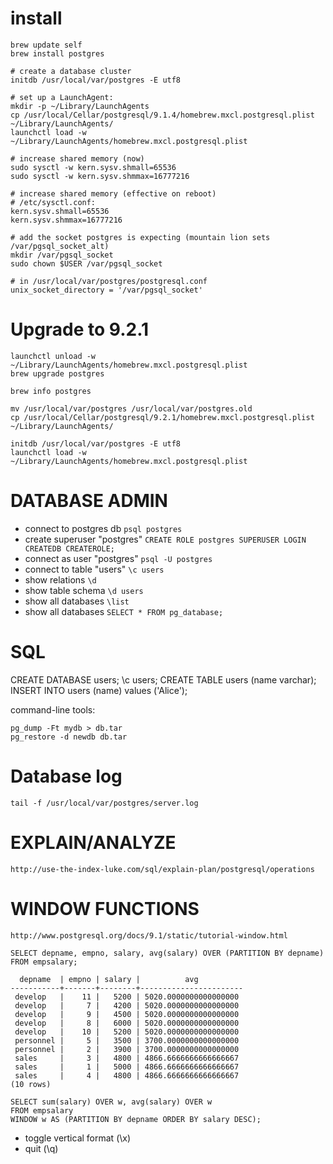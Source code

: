 # install

	brew update self
	brew install postgres

    # create a database cluster
	initdb /usr/local/var/postgres -E utf8

	# set up a LaunchAgent:
    mkdir -p ~/Library/LaunchAgents
    cp /usr/local/Cellar/postgresql/9.1.4/homebrew.mxcl.postgresql.plist ~/Library/LaunchAgents/
    launchctl load -w ~/Library/LaunchAgents/homebrew.mxcl.postgresql.plist

    # increase shared memory (now)
    sudo sysctl -w kern.sysv.shmall=65536
    sudo sysctl -w kern.sysv.shmmax=16777216

    # increase shared memory (effective on reboot)
    # /etc/sysctl.conf:
    kern.sysv.shmall=65536
    kern.sysv.shmmax=16777216

    # add the socket postgres is expecting (mountain lion sets /var/pgsql_socket_alt)
    mkdir /var/pgsql_socket
    sudo chown $USER /var/pgsql_socket

    # in /usr/local/var/postgres/postgresql.conf
    unix_socket_directory = '/var/pgsql_socket'

# Upgrade to 9.2.1

    launchctl unload -w ~/Library/LaunchAgents/homebrew.mxcl.postgresql.plist
    brew upgrade postgres

    brew info postgres

    mv /usr/local/var/postgres /usr/local/var/postgres.old
    cp /usr/local/Cellar/postgresql/9.2.1/homebrew.mxcl.postgresql.plist ~/Library/LaunchAgents/

    initdb /usr/local/var/postgres -E utf8
    launchctl load -w ~/Library/LaunchAgents/homebrew.mxcl.postgresql.plist


# DATABASE ADMIN

* connect to postgres db      `psql postgres`
* create superuser "postgres" `CREATE ROLE postgres SUPERUSER LOGIN CREATEDB CREATEROLE;`
* connect as user "postgres"  `psql -U postgres`
* connect to table "users"    `\c users`
* show relations              `\d`
* show table schema           `\d users`
* show all databases          `\list`
* show all databases          `SELECT * FROM pg_database;`

# SQL

  CREATE DATABASE users;
  \c users;
  CREATE TABLE users (name varchar);
  INSERT INTO users (name) values ('Alice');


command-line tools:

    pg_dump -Ft mydb > db.tar
    pg_restore -d newdb db.tar


# Database log

    tail -f /usr/local/var/postgres/server.log


# EXPLAIN/ANALYZE

    http://use-the-index-luke.com/sql/explain-plan/postgresql/operations

# WINDOW FUNCTIONS

    http://www.postgresql.org/docs/9.1/static/tutorial-window.html

    SELECT depname, empno, salary, avg(salary) OVER (PARTITION BY depname) FROM empsalary;

      depname  | empno | salary |          avg
    -----------+-------+--------+-----------------------
     develop   |    11 |   5200 | 5020.0000000000000000
     develop   |     7 |   4200 | 5020.0000000000000000
     develop   |     9 |   4500 | 5020.0000000000000000
     develop   |     8 |   6000 | 5020.0000000000000000
     develop   |    10 |   5200 | 5020.0000000000000000
     personnel |     5 |   3500 | 3700.0000000000000000
     personnel |     2 |   3900 | 3700.0000000000000000
     sales     |     3 |   4800 | 4866.6666666666666667
     sales     |     1 |   5000 | 4866.6666666666666667
     sales     |     4 |   4800 | 4866.6666666666666667
    (10 rows)

    SELECT sum(salary) OVER w, avg(salary) OVER w
    FROM empsalary
    WINDOW w AS (PARTITION BY depname ORDER BY salary DESC);

* toggle vertical format (\x)
* quit (\q)
